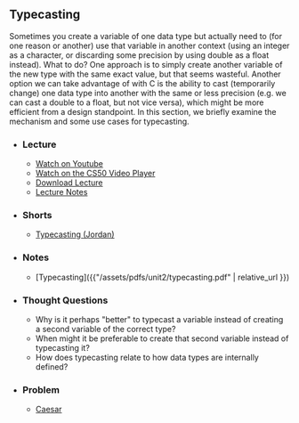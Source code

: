 ## Typecasting

Sometimes you create a variable of one data type but actually need to (for one reason or another) use that variable in another context (using an integer as a character, or discarding some precision by using double as a float instead). What to do? One approach is to simply create another variable of the new type with the same exact value, but that seems wasteful. Another option we can take advantage of with C is the ability to cast (temporarily change) one data type into another with the same or less precision (e.g. we can cast a double to a float, but not vice versa), which might be more efficient from a design standpoint. In this section, we briefly examine the mechanism and some use cases for typecasting.

- ### Lecture
  - [Watch on Youtube](https://www.youtube.com/embed/IJNPHorTqQs?start=4033&end=4265)
  - [Watch on the CS50 Video Player](https://video.cs50.net/2017/fall/lectures/2?t=1h7m13s)
  - [Download Lecture](http://cdn.cs50.net/2017/fall/lectures/2/lecture2-720p.mp4?download)
  - [Lecture Notes](https://docs.cs50.net/2017/fall/notes/2/lecture2.html#strings-arrays)

- ### Shorts
  - [Typecasting (Jordan)](https://www.youtube.com/embed/4XTSxFSs3kI)

- ### Notes
  - [Typecasting]({{"/assets/pdfs/unit2/typecasting.pdf" | relative_url }})

- ### Thought Questions
  - Why is it perhaps "better" to typecast a variable instead of creating a second variable of the correct type?
  - When might it be preferable to create that second variable instead of typecasting it?
  - How does typecasting relate to how data types are internally defined?

- ### Problem
  - [Caesar](https://docs.cs50.net/2019/ap/problems/calc/calc.html)
